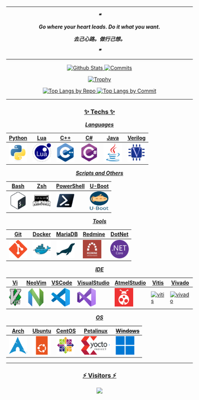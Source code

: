 <!--
**aruyu/aruyu** is a ✨ _special_ ✨ repository because its `README.md` (this file) appears on your GitHub profile.

Here are some ideas to get you started:

- 🔭 I’m currently working on ...
- 🌱 I’m currently learning ...
- 👯 I’m looking to collaborate on ...
- 🤔 I’m looking for help with ...
- 💬 Ask me about ...
- 📫 How to reach me: ...
- 😄 Pronouns: ...
- ⚡ Fun fact: ...
-->

* * *

***<p align="middle">
❝</p>***

***<p align="middle">
Go where your heart leads.
Do it what you want.</p>***

***<p align="middle">
去己心路。做行己想。</p>***

***<p align="middle">
❞</p>***

* * *

<p align="middle"> 
  <a href="https://github.com/aruyu"><img alt="Github Stats" height="180px" src="https://github-readme-stats-git-masterrstaa-rickstaa.vercel.app/api?username=aruyu&show_icons=true&theme=dracula&include_all_commits=true&count_private=true" />
  <a href="https://github.com/aruyu"><img alt="Commits" height="180px" src="http://github-profile-summary-cards.vercel.app/api/cards/productive-time?username=aruyu&theme=dracula&utcOffset=9" />
</p>

<p align="middle"> 
  <a href="https://github.com/aruyu"><img alt="Trophy" height="110px" src="https://github-profile-trophy.vercel.app/?username=aruyu&column=8&theme=flat&rank=-?" />
</p>

<p align="middle"> 
  <a href="https://github.com/aruyu"><img alt="Top Langs by Repo" height="220px" src="http://github-profile-summary-cards.vercel.app/api/cards/repos-per-language?username=aruyu&theme=dracula" />
  <a href="https://github.com/aruyu"><img alt="Top Langs by Commit" height="220px" src="http://github-profile-summary-cards.vercel.app/api/cards/most-commit-language?username=aruyu&theme=dracula" />
</p>

* * *

<h3 align="middle">✨ Techs ✨</h3>

***<p align="middle">Languages</p>***
<div align="middle">

| Python | Lua | C++ | C# | Java | Verilog |
|----------|----------|----------|----------|----------|----------|
| <img src="https://github.com/devicons/devicon/blob/master/icons/python/python-original.svg" title="python"  alt="python" width="50" height="50"/> | <img src="https://github.com/devicons/devicon/blob/master/icons/lua/lua-original.svg" title="lua"  alt="lua" width="50" height="50"/> | <img src="https://github.com/devicons/devicon/blob/master/icons/cplusplus/cplusplus-original.svg" title="cplusplus" alt="cplusplus" width="50" height="50"/> | <img src="https://github.com/devicons/devicon/blob/master/icons/csharp/csharp-original.svg" title="csharp" alt="csharp" width="50" height="50"/> | <img src="https://github.com/devicons/devicon/blob/master/icons/java/java-original.svg" title="java" alt="java" width="50" height="50"/> | <img src="https://github.com/aruyu/aruyu/blob/master/icons/verilog.svg" title="verilog"  alt="verilog" width="50" height="50"/>

</div>

***<p align="middle">Scripts and Others</p>***
<div align="middle">

| Bash | Zsh | PowerShell | U-Boot |
|----------|----------|----------|----------|
| <img src="https://github.com/devicons/devicon/blob/master/icons/bash/bash-original.svg" title="bash"  alt="bash" width="50" height="50"/> | <img src="https://github.com/devicons/devicon/blob/master/icons/ohmyzsh/ohmyzsh-original.svg" title="ohmyzsh"  alt="ohmyzsh" width="50" height="50"/> | <img src="https://github.com/devicons/devicon/blob/master/icons/powershell/powershell-original.svg" title="powershell" alt="powershell" width="50" height="50"/> | <img src="https://github.com/aruyu/aruyu/blob/master/icons/uboot.svg" title="uboot" alt="uboot" width="50" height="50"/>

</div>

***<p align="middle">Tools</p>***
<div align="middle">

| Git | Docker | MariaDB | Redmine | DotNet |
|----------|----------|----------|----------|----------|
| <img src="https://github.com/devicons/devicon/blob/master/icons/git/git-original.svg" title="git"  alt="git" width="50" height="50"/> | <img src="https://github.com/devicons/devicon/blob/master/icons/docker/docker-original.svg" title="docker"  alt="docker" width="50" height="50"/> | <img src="https://github.com/devicons/devicon/blob/master/icons/mariadb/mariadb-original.svg" title="mariadb" alt="mariadb" width="50" height="50"/> | <img src="https://github.com/aruyu/aruyu/blob/master/icons/redmine.webp" title="redmine"  alt="redmine" width="50" height="50"/> | <img src="https://github.com/devicons/devicon/blob/master/icons/dotnetcore/dotnetcore-original.svg" title="dotnetcore" alt="dotnetcore" width="50" height="50"/> |

</div>

***<p align="middle">IDE</p>***
<div align="middle">

| Vi | NeoVim | VSCode | VisualStudio | AtmelStudio | Vitis | Vivado |
|----------|----------|----------|----------|----------|----------|----------|
| <img src="https://github.com/devicons/devicon/blob/master/icons/vim/vim-original.svg" title="vim"  alt="vim" width="50" height="50"/> | <img src="https://github.com/devicons/devicon/blob/master/icons/neovim/neovim-original.svg" title="neovim"  alt="neovim" width="50" height="50"/> | <img src="https://github.com/devicons/devicon/blob/master/icons/vscode/vscode-original.svg" title="vscode" alt="vscode" width="50" height="50"/> | <img src="https://github.com/devicons/devicon/blob/master/icons/visualstudio/visualstudio-original.svg" title="visualstudio" alt="visualstudio" width="50" height="50"/> | <img src="https://github.com/aruyu/aruyu/blob/master/icons/atmelstudio.png" title="atmelstudio"  alt="atmelstudio" width="50" height="50"/> | <img src="https://github.com/aruyu/aruyu/blob/master/icons/vitis.ico" title="vitis"  alt="vitis" width="50" height="50"/> | <img src="https://github.com/aruyu/aruyu/blob/master/icons/vivado.ico" title="vivado"  alt="vivado" width="50" height="50"/>

</div>

***<p align="middle">OS</p>***
<div align="middle">

| Arch | Ubuntu | CentOS | Petalinux | ~~Windows~~ |
|----------|----------|----------|----------|----------|
| <img src="https://github.com/devicons/devicon/blob/master/icons/archlinux/archlinux-original.svg" title="archlinux"  alt="archlinux" width="50" height="50"/> | <img src="https://github.com/devicons/devicon/blob/master/icons/ubuntu/ubuntu-original.svg" title="ubuntu"  alt="ubuntu" width="50" height="50"/> | <img src="https://github.com/devicons/devicon/blob/master/icons/centos/centos-original.svg" title="centos" alt="centos" width="50" height="50"/> | <img src="https://github.com/aruyu/aruyu/blob/master/icons/petalinux.png" title="petalinux"  alt="petalinux" width="80" height="50"/> | <img src="https://github.com/devicons/devicon/blob/master/icons/windows11/windows11-original.svg" title="windows11" alt="windows11" width="50" height="50"/> |

</div>

* * *

<h3 align="middle">⚡ Visitors ⚡</h3>
<p align="center"> 
  <a href="https://github.com/aruyu"><img src="https://profile-counter.glitch.me/aruyu/count.svg" />
</p>
